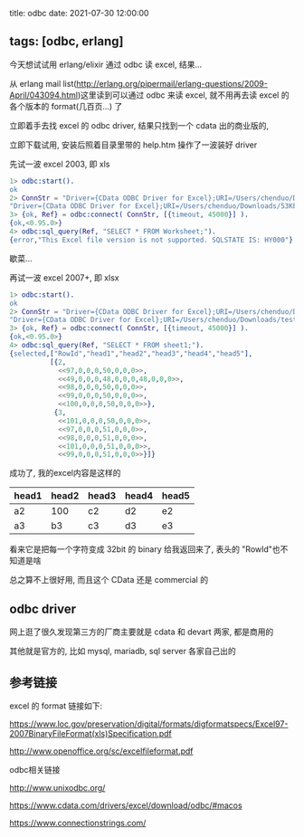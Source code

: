 title: odbc
date: 2021-07-30 12:00:00

tags: [odbc, erlang]
---

今天想试试用 erlang/elixir 通过 odbc 读 excel, 结果...

<!--more-->

从 erlang mail list(http://erlang.org/pipermail/erlang-questions/2009-April/043094.html)这里读到可以通过 odbc 来读 excel, 就不用再去读 excel 的各个版本的 format(几百页...) 了

立即着手去找 excel 的 odbc driver, 结果只找到一个 cdata 出的商业版的, 

立即下载试用, 安装后照着目录里带的 help.htm 操作了一波装好 driver

先试一波 excel 2003, 即 xls

```erlang
1> odbc:start().
ok
2> ConnStr = "Driver={CData ODBC Driver for Excel};URI=/Users/chenduo/Downloads/53KF_broken.xls".
"Driver={CData ODBC Driver for Excel};URI=/Users/chenduo/Downloads/53KF_broken.xls"
3> {ok, Ref} = odbc:connect( ConnStr, [{timeout, 45000}] ).
{ok,<0.95.0>}
4> odbc:sql_query(Ref, "SELECT * FROM Worksheet;").
{error,"This Excel file version is not supported. SQLSTATE IS: HY000"}
```

歇菜...

再试一波 excel 2007+, 即 xlsx

```erlang
1> odbc:start().
ok
2> ConnStr = "Driver={CData ODBC Driver for Excel};URI=/Users/chenduo/Downloads/test.xlsx".
"Driver={CData ODBC Driver for Excel};URI=/Users/chenduo/Downloads/test.xlsx"
3> {ok, Ref} = odbc:connect( ConnStr, [{timeout, 45000}] ).
{ok,<0.95.0>}
4> odbc:sql_query(Ref, "SELECT * FROM sheet1;").
{selected,["RowId","head1","head2","head3","head4","head5"],
          [{2,
            <<97,0,0,0,50,0,0,0>>,
            <<49,0,0,0,48,0,0,0,48,0,0,0>>,
            <<98,0,0,0,50,0,0,0>>,
            <<99,0,0,0,50,0,0,0>>,
            <<100,0,0,0,50,0,0,0>>},
           {3,
            <<101,0,0,0,50,0,0,0>>,
            <<97,0,0,0,51,0,0,0>>,
            <<98,0,0,0,51,0,0,0>>,
            <<101,0,0,0,51,0,0,0>>,
            <<99,0,0,0,51,0,0,0>>}]}
```

成功了, 我的excel内容是这样的

| head1 | head2 | head3 | head4 | head5 |
| ----- | ----- | ----- | ----- | ----- |
| a2    | 100   | c2    | d2    | e2    |
| a3    | b3    | c3    | d3    | e3    |

看来它是把每一个字符变成 32bit 的 binary 给我返回来了, 表头的 "RowId"也不知道是啥

总之算不上很好用, 而且这个 CData 还是 commercial 的

## odbc driver

网上逛了很久发现第三方的厂商主要就是 cdata 和 devart 两家, 都是商用的

其他就是官方的, 比如 mysql, mariadb, sql server 各家自己出的

## 参考链接

excel 的 format 链接如下:

https://www.loc.gov/preservation/digital/formats/digformatspecs/Excel97-2007BinaryFileFormat(xls)Specification.pdf

http://www.openoffice.org/sc/excelfileformat.pdf

odbc相关链接

http://www.unixodbc.org/

https://www.cdata.com/drivers/excel/download/odbc/#macos

https://www.connectionstrings.com/

